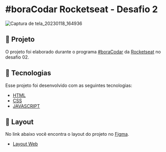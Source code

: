# #boraCodar Rocketseat - Desafio 2
![Captura de tela_20230118_164936]()


## :scroll:  Projeto

O projeto foi elaborado durante o programa [#boraCodar](https://boracodar.dev/) da [Rocketseat](https://app.rocketseat.com.br/) no desafio 02.
## 🚀 Tecnologias

Esse projeto foi desenvolvido com as seguintes tecnologias:

- [HTML](https://developer.mozilla.org/pt-BR/docs/Web/HTML)
- [CSS](https://developer.mozilla.org/pt-BR/docs/Web/CSS)
- [JAVASCRIPT](https://developer.mozilla.org/pt-BR/docs/Web/JavaScript)


## 🔖 Layout

No link abaixo você encontra o layout do projeto no [Figma](http://figma.com/).

- [Layout Web](https://www.figma.com/community/file/1197534710257750520)

